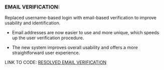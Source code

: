### EMAIL VERIFICATION:

Replaced username-based login with email-based verification to improve usability and identification. 

- Email addresses are now easier to use and more unique, which speeds up the user verification procedure. 

- The new system improves overall usability and offers a more straightforward user experience.

LINK TO CODE: [RESOLVED EMAIL VERIFICATION](https://github.com/Krishna-Sathvika-Ganni/event_manager/commit/b6495e32545a5adfc0664765ef1a61586d679f6f)
